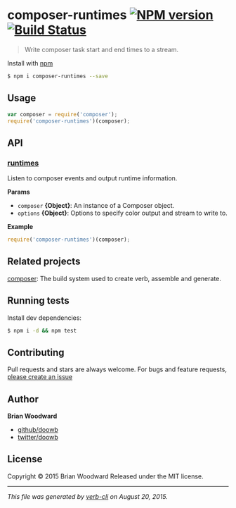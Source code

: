 # composer-runtimes [![NPM version](https://badge.fury.io/js/composer-runtimes.svg)](http://badge.fury.io/js/composer-runtimes)  [![Build Status](https://travis-ci.org/doowb/composer-runtimes.svg)](https://travis-ci.org/doowb/composer-runtimes)

> Write composer task start and end times to a stream.

Install with [npm](https://www.npmjs.com/)

```sh
$ npm i composer-runtimes --save
```

## Usage

```js
var composer = require('composer');
require('composer-runtimes')(composer);
```

## API

### [runtimes](index.js#L29)

Listen to composer events and output runtime information.

**Params**

* `composer` **{Object}**: An instance of a Composer object.
* `options` **{Object}**: Options to specify color output and stream to write to.

**Example**

```js
require('composer-runtimes')(composer);
```

## Related projects

[composer](https://github.com/jonschlinkert/composer): The build system used to create verb, assemble and generate.

## Running tests

Install dev dependencies:

```sh
$ npm i -d && npm test
```

## Contributing

Pull requests and stars are always welcome. For bugs and feature requests, [please create an issue](https://github.com/doowb/composer-runtimes/issues/new)

## Author

**Brian Woodward**

+ [github/doowb](https://github.com/doowb)
+ [twitter/doowb](http://twitter.com/doowb)

## License

Copyright © 2015 Brian Woodward
Released under the MIT license.

***

_This file was generated by [verb-cli](https://github.com/assemble/verb-cli) on August 20, 2015._